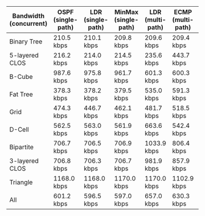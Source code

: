 | Bandwidth (concurrent) | OSPF (single-path) | LDR (single-path) | MinMax (single-path) | LDR (multi-path) | ECMP (multi-path) | All         |
| ---------------------- | ------------------ | ----------------- | -------------------- | ---------------- | ----------------- | ----------- |
| Binary Tree            | 210.5 kbps         | 210.1 kbps        | 209.8 kbps           | 209.6 kbps       | 209.4 kbps        | 209.9 kbps  |
| 5-layered CLOS         | 216.2 kbps         | 214.0 kbps        | 214.5 kbps           | 235.6 kbps       | 443.7 kbps        | 264.8 kbps  |
| B-Cube                 | 987.6 kbps         | 975.8 kbps        | 961.7 kbps           | 601.3 kbps       | 600.3 kbps        | 825.4 kbps  |
| Fat Tree               | 378.3 kbps         | 378.2 kbps        | 379.5 kbps           | 535.0 kbps       | 591.3 kbps        | 452.5 kbps  |
| Grid                   | 474.3 kbps         | 446.7 kbps        | 462.1 kbps           | 481.7 kbps       | 518.5 kbps        | 476.7 kbps  |
| D-Cell                 | 562.5 kbps         | 563.0 kbps        | 561.9 kbps           | 663.6 kbps       | 542.4 kbps        | 578.7 kbps  |
| Bipartite              | 706.7 kbps         | 706.5 kbps        | 706.9 kbps           | 1033.9 kbps      | 806.4 kbps        | 792.1 kbps  |
| 3-layered CLOS         | 706.8 kbps         | 706.3 kbps        | 706.7 kbps           | 981.9 kbps       | 857.9 kbps        | 791.9 kbps  |
| Triangle               | 1168.0 kbps        | 1168.0 kbps       | 1170.0 kbps          | 1170.0 kbps      | 1102.9 kbps       | 1155.8 kbps |
| All                    | 601.2 kbps         | 596.5 kbps        | 597.0 kbps           | 657.0 kbps       | 630.3 kbps        | 616.4 kbps  |